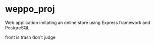 # weppo_proj
Web application imitating an online store using Express framework and PostgreSQL.

front is trash don't judge
